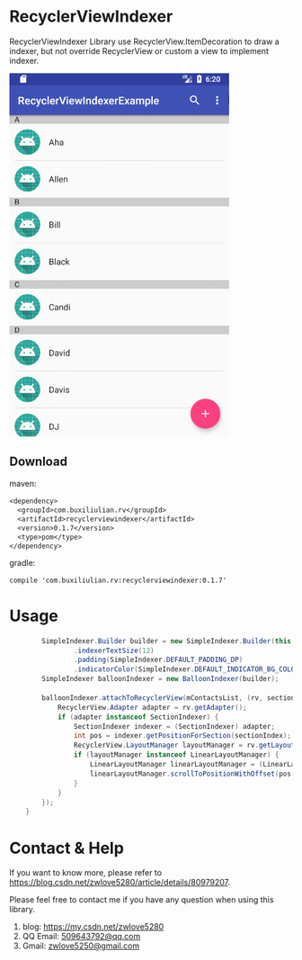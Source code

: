 # RecyclerViewIndexer
RecyclerViewIndexer Library use RecyclerView.ItemDecoration to draw a indexer, but not override RecyclerView
or custom a view to implement indexer.

![alphabet_indexer](https://github.com/buxiliulian/RecyclerViewIndexerExample/blob/master/screenshots/GIF.gif)

## Download
maven:
```
<dependency>
  <groupId>com.buxiliulian.rv</groupId>
  <artifactId>recyclerviewindexer</artifactId>
  <version>0.1.7</version>
  <type>pom</type>
</dependency>
```

gradle:
```
compile 'com.buxiliulian.rv:recyclerviewindexer:0.1.7'
```

# Usage
```java
        SimpleIndexer.Builder builder = new SimpleIndexer.Builder(this, ContactsIndexer.DEFAULT_INDEXER_CHARACTERS)
                .indexerTextSize(12)
                .padding(SimpleIndexer.DEFAULT_PADDING_DP)
                .indicatorColor(SimpleIndexer.DEFAULT_INDICATOR_BG_COLOR);
        SimpleIndexer balloonIndexer = new BalloonIndexer(builder);

        balloonIndexer.attachToRecyclerView(mContactsList, (rv, sectionIndex) -> {
            RecyclerView.Adapter adapter = rv.getAdapter();
            if (adapter instanceof SectionIndexer) {
                SectionIndexer indexer = (SectionIndexer) adapter;
                int pos = indexer.getPositionForSection(sectionIndex);
                RecyclerView.LayoutManager layoutManager = rv.getLayoutManager();
                if (layoutManager instanceof LinearLayoutManager) {
                    LinearLayoutManager linearLayoutManager = (LinearLayoutManager) layoutManager;
                    linearLayoutManager.scrollToPositionWithOffset(pos, 0);
                }
            }
        });
    }
```

# Contact & Help
If you want to know more, please refer to https://blog.csdn.net/zwlove5280/article/details/80979207.

Please feel free to contact me if you have any question when using this library.
1. blog: https://my.csdn.net/zwlove5280
2. QQ Email: 509643792@qq.com
3. Gmail: zwlove5250@gmail.com

